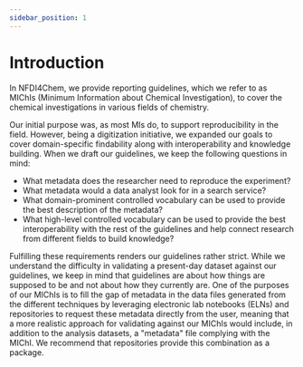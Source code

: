 ```yaml
---
sidebar_position: 1
---
```


# Introduction
In NFDI4Chem, we provide reporting guidelines, which we refer to as MIChIs (Minimum Information about Chemical Investigation), to cover the chemical investigations in various fields of chemistry. 

Our initial purpose was, as most MIs do, to support reproducibility in the field. However, being a digitization initiative, we expanded our goals to cover domain-specific findability along with interoperability and knowledge building. When we draft our guidelines, we keep the following questions in mind:
- What metadata does the researcher need to reproduce the experiment?
- What metadata would a data analyst look for in a search service? 
- What domain-prominent controlled vocabulary can be used to provide the best description of the metadata?
- What high-level controlled vocabulary can be used to provide the best interoperability with the rest of the guidelines and help connect research from different fields to build knowledge?

Fulfilling these requirements renders our guidelines rather strict. While we understand the difficulty in validating a present-day dataset against our guidelines, we keep in mind that guidelines are about how things are supposed to be and not about how they currently are. One of the purposes of our MIChIs is to fill the gap of metadata in the data files generated from the different techniques by leveraging electronic lab notebooks (ELNs) and repositories to request these metadata directly from the user, meaning that a more realistic approach for validating against our MIChIs would include, in addition to the analysis datasets, a "metadata" file complying with the MIChI. We recommend that repositories provide this combination as a package.